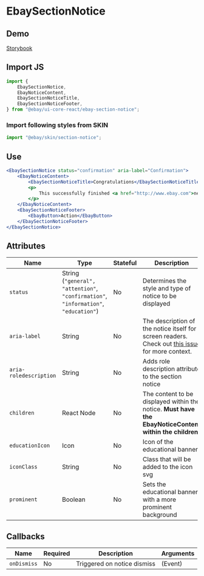 # EbaySectionNotice

## Demo

[Storybook](https://opensource.ebay.com/ebayui-core-react/main/?path=/story/notices-tips-ebay-section-notice--default-message-with-no-action)

## Import JS

```jsx harmony
import {
    EbaySectionNotice,
    EbayNoticeContent,
    EbaySectionNoticeTitle,
    EbaySectionNoticeFooter,
} from "@ebay/ui-core-react/ebay-section-notice";
```

### Import following styles from SKIN

```jsx harmony
import "@ebay/skin/section-notice";
```

## Use

```jsx harmony
<EbaySectionNotice status="confirmation" aria-label="Confirmation">
    <EbayNoticeContent>
        <EbaySectionNoticeTitle>Congratulations</EbaySectionNoticeTitle>
        <p>
            This successfully finished <a href="http://www.ebay.com">next page</a>
        </p>
    </EbayNoticeContent>
    <EbaySectionNoticeFooter>
        <EbayButton>Action</EbayButton>
    </EbaySectionNoticeFooter>
</EbaySectionNotice>
```

## Attributes

| Name                   | Type                                                                                | Stateful | Description                                                                                                                                 | Default         |
| ---------------------- | ----------------------------------------------------------------------------------- | -------- | ------------------------------------------------------------------------------------------------------------------------------------------- | --------------- |
| `status`               | String (`"general", "attention"`, `"confirmation"`, `"information"`, `"education"`) | No       | Determines the style and type of notice to be displayed                                                                                     | `"general"`     |
| `aria-label`           | String                                                                              | No       | The description of the notice itself for screen readers. Check out [this issue](https://github.com/eBay/skin/issues/1001) for more context. | -               |
| `aria-roledescription` | String                                                                              | No       | Adds role description attribute to the section notice                                                                                       | `"Notice"`      |
| `children`             | React Node                                                                          | No       | The content to be displayed within the notice. **Must have the EbayNoticeContent within the children!**                                     | -               |
| `educationIcon`        | Icon                                                                                | No       | Icon of the educational banner                                                                                                              | `"lightbulb24"` |
| `iconClass`            | String                                                                              | No       | Class that will be added to the icon svg                                                                                                    | -               |
| `prominent`            | Boolean                                                                             | No       | Sets the educational banner with a more prominent background                                                                                | `false`         |

## Callbacks

| Name        | Required | Description                 | Arguments |
| ----------- | -------- | --------------------------- | --------- |
| `onDismiss` | No       | Triggered on notice dismiss | (Event)   |
